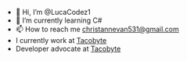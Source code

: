 - 👋 Hi, I’m @LucaCodez1
- 🌱 I’m currently learning C#
- 📫 How to reach me christannevan531@gmail.com
- I currently work at [Tacobyte](https://github.com/team-tacobyte)
- Developer advocate at [Tacobyte](https://github.com/team-tacobyte)
